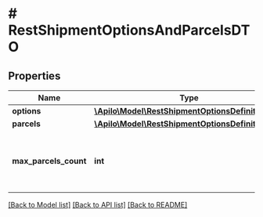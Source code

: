 # # RestShipmentOptionsAndParcelsDTO

## Properties

Name | Type | Description | Notes
------------ | ------------- | ------------- | -------------
**options** | [**\Apilo\Model\RestShipmentOptionsDefinitionDTO**](RestShipmentOptionsDefinitionDTO.md) |  | [optional]
**parcels** | [**\Apilo\Model\RestShipmentOptionsDefinitionDTO**](RestShipmentOptionsDefinitionDTO.md) |  | [optional]
**max_parcels_count** | **int** | Number of parcels into which the shipment can be divided. | [optional]

[[Back to Model list]](../../README.md#models) [[Back to API list]](../../README.md#endpoints) [[Back to README]](../../README.md)
